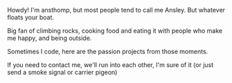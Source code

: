 Howdy! I'm ansthomp, but most people tend to call me Ansley. But whatever floats your boat.

Big fan of climbing rocks, cooking food and eating it with people who make me happy, and being outside.

Sometimes I code, here are the passion projects from those moments.

If you need to contact me, we'll run into each other, I'm sure of it (or just send a smoke signal or carrier pigeon)
